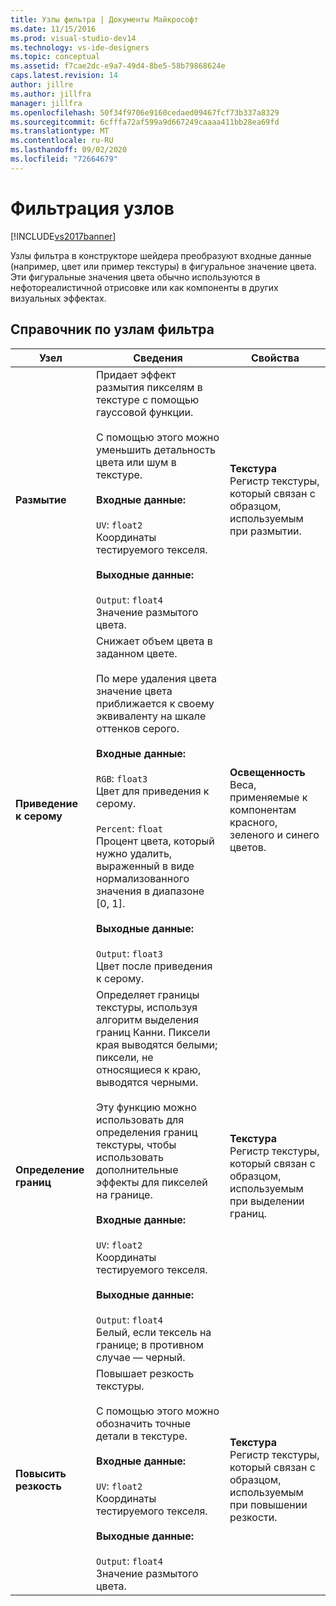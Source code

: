 ```yaml
---
title: Узлы фильтра | Документы Майкрософт
ms.date: 11/15/2016
ms.prod: visual-studio-dev14
ms.technology: vs-ide-designers
ms.topic: conceptual
ms.assetid: f7cae2dc-e9a7-49d4-8be5-58b79868624e
caps.latest.revision: 14
author: jillre
ms.author: jillfra
manager: jillfra
ms.openlocfilehash: 50f34f9706e9160cedaed09467fcf73b337a8329
ms.sourcegitcommit: 6cfffa72af599a9d667249caaaa411bb28ea69fd
ms.translationtype: MT
ms.contentlocale: ru-RU
ms.lasthandoff: 09/02/2020
ms.locfileid: "72664679"
---
```

# <a name="filter-nodes"></a>Фильтрация узлов
[!INCLUDE[vs2017banner](../includes/vs2017banner.md)]

Узлы фильтра в конструкторе шейдера преобразуют входные данные (например, цвет или пример текстуры) в фигуральное значение цвета. Эти фигуральные значения цвета обычно используются в нефотореалистичной отрисовке или как компоненты в других визуальных эффектах.

## <a name="filter-node-reference"></a>Справочник по узлам фильтра

|Узел|Сведения|Свойства|
|----------|-------------|----------------|
|**Размытие**|Придает эффект размытия пикселям в текстуре с помощью гауссовой функции.<br /><br /> С помощью этого можно уменьшить детальность цвета или шум в текстуре.<br /><br /> **Входные данные:**<br /><br /> `UV`: `float2`<br /> Координаты тестируемого текселя.<br /><br /> **Выходные данные:**<br /><br /> `Output`: `float4`<br /> Значение размытого цвета.|**Текстура**<br /> Регистр текстуры, который связан с образцом, используемым при размытии.|
|**Приведение к серому**|Снижает объем цвета в заданном цвете.<br /><br /> По мере удаления цвета значение цвета приближается к своему эквиваленту на шкале оттенков серого.<br /><br /> **Входные данные:**<br /><br /> `RGB`: `float3`<br /> Цвет для приведения к серому.<br /><br /> `Percent`: `float`<br /> Процент цвета, который нужно удалить, выраженный в виде нормализованного значения в диапазоне [0, 1].<br /><br /> **Выходные данные:**<br /><br /> `Output`: `float3`<br /> Цвет после приведения к серому.|**Освещенность**<br /> Веса, применяемые к компонентам красного, зеленого и синего цветов.|
|**Определение границ**|Определяет границы текстуры, используя алгоритм выделения границ Канни. Пиксели края выводятся белыми; пиксели, не относящиеся к краю, выводятся черными.<br /><br /> Эту функцию можно использовать для определения границ текстуры, чтобы использовать дополнительные эффекты для пикселей на границе.<br /><br /> **Входные данные:**<br /><br /> `UV`: `float2`<br /> Координаты тестируемого текселя.<br /><br /> **Выходные данные:**<br /><br /> `Output`: `float4`<br /> Белый, если тексель на границе; в противном случае — черный.|**Текстура**<br /> Регистр текстуры, который связан с образцом, используемым при выделении границ.|
|**Повысить резкость**|Повышает резкость текстуры.<br /><br /> С помощью этого можно обозначить точные детали в текстуре.<br /><br /> **Входные данные:**<br /><br /> `UV`: `float2`<br /> Координаты тестируемого текселя.<br /><br /> **Выходные данные:**<br /><br /> `Output`: `float4`<br /> Значение размытого цвета.|**Текстура**<br /> Регистр текстуры, который связан с образцом, используемым при повышении резкости.|
